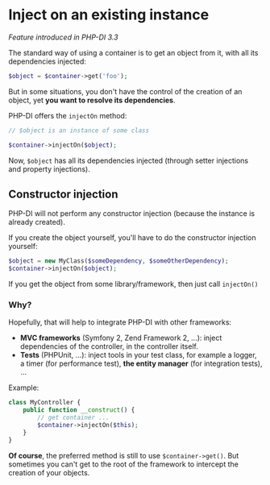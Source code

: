 # Inject on an existing instance

*Feature introduced in PHP-DI 3.3*

The standard way of using a container is to get an object from it, with all its dependencies injected:

```php
$object = $container->get('foo');
```

But in some situations, you don't have the control of the creation of an object, yet **you want to resolve its dependencies**.

PHP-DI offers the `injectOn` method:

```php
// $object is an instance of some class

$container->injectOn($object);
```

Now, `$object` has all its dependencies injected (through setter injections and property injections).


## Constructor injection

PHP-DI will not perform any constructor injection (because the instance is already created).

If you create the object yourself, you'll have to do the constructor injection yourself:

```php
$object = new MyClass($someDependency, $someOtherDependency);
$container->injectOn($object);
```

If you get the object from some library/framework, then just call `injectOn()`


### Why?

Hopefully, that will help to integrate PHP-DI with other frameworks:

- **MVC frameworks** (Symfony 2, Zend Framework 2, …): inject dependencies of the controller, in the controller itself.
- **Tests** (PHPUnit, …): inject tools in your test class, for example a logger, a timer (for performance test), **the entity manager** (for integration tests), …

Example:

```php
class MyController {
    public function __construct() {
        // get container ...
        $container->injectOn($this);
    }
}
```

**Of course**, the preferred method is still to use `$container->get()`. But sometimes you can't get to the root of the framework to intercept the creation of your objects.
